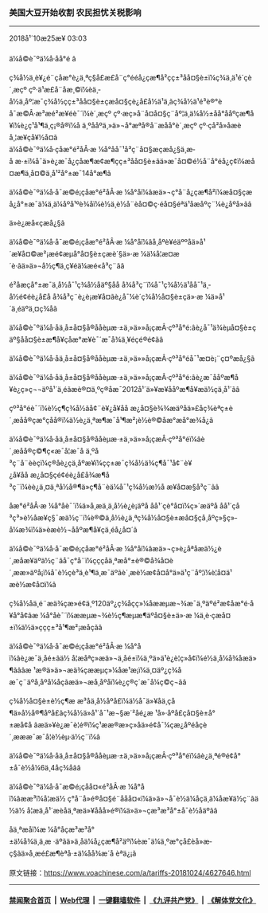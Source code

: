 ### 美国大豆开始收割 农民担忧关税影响
------------------------

<div class="published">
 <span class="date" title="ä¸­å½æ¶é´">
  <time datetime="2018-10-25T03:03:24+08:00">
   2018å¹´10æ25æ¥ 03:03
  </time>
 </span>
</div>
<br/>
<div class="wsw">
 <span class="dateline">
  ä¼å©è¯ºä¼å·åå°é â
 </span>
 <p>
  ç¾å½ä¸­è¥¿é¨çåæ°è¿ä¸ªç§å­£æ­£å¨ç°ééå¿çæ¶å²çç±³åå¤§è±ï¼ç¾ä¸­ä¹é´çè´¸æçº çº·ä¹æ­£å¨åæ¸©ï¼èä¸­å½ä¸åº¦æ¯ç¾å½çç±³åå¤§è±çæå¤§çè¿å£å½ä¹ä¸ãç¾å½ä¹é³è®°èå¯æ©Â·æ³æé²æ¥éè¯´ï¼è´¸æçº çº·æç»å¨å¤å¤§ç¨åº¦ä¸ä¼å½±åå°ååºçæ¶å¥ï¼è¿ç¹å¹¶ä¸ç¡®å®ï¼å ä¸ºååºä¸»ä»¬å°æªå®å¨æåå°è´¸æçº çº·çå²å»åæèå¸¦æ¥çå¥½å¤ã
  <br/>
  ä¼å©è¯ºä¼å·çåæ°é²åÂ·æ ¼å°åå¯¹å³ç¨å¤§æçæå¿§ä¸æ­å æ·±ï¼å¯ä»è¿æ¯å¿çåæ¶æ¢æ¶çç±³åå¤§è±ãä»æ¯å¤©é½å¨å°éå¿ç¢ï¼æå¤æ¶ä¸å¤©ä¸å¹²å°±æ¯14å°æ¶ã
 </p>
 <p>
  ä¼å©è¯ºä¼å·å¯æ©é¡çåæ°é²åÂ·æ ¼å°åï¼âæä»¬ç°å¨å¿çæ¶å²ï¼æå¤§çæå¿å°±æ¯ä¼ä¸ä¼åºå¹ºè¾å­ï¼è½ä¸è½å¨èå¤©ç·éå¤§éªä¹åæåºç¨¼è¿åºå»ãâ
 </p>
 <p>
  ä»è¿æå«çæå¿§ã
 </p>
 <p>
  ä¼å©è¯ºä¼å·å¯æ©é¡çåæ°é²åÂ·æ ¼å°åï¼âå¸åºè¥éäººåä»å¹´æ¥å¤©æ²¡æé¢æµå°å¤§è±çæè´§ä»·æ ¼ä¼å¦æ­¤æ´è·ãä»ä»¬å½ç¶ä¸ç¥éä¼æé«å³ç¨ãâ
 </p>
 <p>
  é²åæçå°±æ¯ä¸­å½å¯¹ç¾å½åäº§åå å¾å³ç¨ï¼å¯¹ç¾å½ä¹åå¯¹ä¸­å½é¢éè¿å£å å¾å³ç¨è¿è¡æ¥å¤ãè¿å¯¼è´ç¾å½å¤§è±çä»·æ ¼ä»å¹´ä¸éäºä¸¤ç¾åã
 </p>
 <p>
  ä¼å©è¯ºä¼å·åä¸å±å¤§å®ååèµæ·±ä¸»ä»»å¡çæÂ·çº³å°é:âè¿å¯¹ä¾èµå¤§è±çäº§åå¤§è±æ¶å¥çåæ°æ¥è¯´æ¯å¾ä¸¥éçé®é¢ãâ
 </p>
 <p>
  ä¼å©è¯ºä¼å·åä¸å±å¤§å®ååèµæ·±ä¸»ä»»å¡çæÂ·çº³å°éå¯¹æ­¤è¡¨ç¤ºæå¿§ã
 </p>
 <p>
  ä¼å©è¯ºä¼å·åä¸å±å¤§å®ååèµæ·±ä¸»ä»»å¡çæÂ·çº³å°é:âè¿æ¯ååºæ¶å¥è¿ç»­ç¬¬äºå¹´ä¸éãæè®¤ä¸ºç®åæ¯2012å¹´ä»¥æ¥ååºæ¶å¥æä½çä¸å¹´ãâ
 </p>
 <p>
  çº³å°éè¯´ï¼è½ç¶ç¾å½ãå¢¨è¥¿å¥åå æ¿å¤§è¾¾æäºåä»£åç¾èªç±è´¸æåå®çæ°çåå®ï¼ä½è¿ä¸ªæ¶æ¯å¹¶æ²¡è½è®©åæ°æå°æ¾å¿ã
 </p>
 <p>
  ä¼å©è¯ºä¼å·åä¸å±å¤§å®ååèµæ·±ä¸»ä»»å¡çæÂ·çº³å°éï¼âè´¸æåå®ç©¶ç«æ¯å¦æ¯å ä¸ºå³ç¨å¨èèçï¼ç®åè¿çä¸åºæ¥ï¼çç±æ¯ç¾å½ä¾ç¶å¯¹å¢¨è¥¿å¥åå æ¿å¤§çé¢éè¿å£å¾æ¶å³ç¨ï¼èè¿ä¸¤ä¸ªå½å®¶ä»ç¶å¨èä¼å¯¹ç¾å½æ½å æ¥å¤æ§å³ç¨ãâ
 </p>
 <p>
  åæ°é²åÂ·æ ¼å°åè¯´ï¼ä»å¸æä¸ä¸­å½è¿è¡äºå åå¹´çè°å¤ï¼ç»´æäºå åå¹´çå³ç³»è½åæ¥ç§¯æä½ç¨ï¼è®©ä¸­å½è¿ä¸ªç¾å½å¤§è±æå¤§çå¸åºç»§ç»­å¼æ¾ï¼ä»èæ­è½¬ååºæ¶å¥çä¸éå¿å¤´ã
 </p>
 <p>
  ä¼å©è¯ºä¼å·å¯æ©é¡çåæ°é²åÂ·æ ¼å°åï¼âæä»¬ç»è¿åªåæä½¿è´¸æåæ¥äºä½ç¨ãå¯ç°å¨ï¼ç­ç­çå­ä¸ªæå°±è®©å¾å¤è´¸ææ»äºå¡ï¼å¯è½çè³ä¸è¹¶ä¸æ¯äºãè´¸æè½æ¢å¤å°ä»ä¹ç¨åº¦ï¼è¦å¤ä¹æè½æ¢å¤ï¼â
 </p>
 <p>
  ç¾å½åä¸é¨æä¾çæ»é¢ä¸º120äº¿ç¾åçç»¼åææµæ¬¾æ¯ä¸ºäºé²æ­¢åæ°é·å¥å°å¢ãæ ¼å°åè¯´ï¼ææµæ¬¾è½ç¶æµæ¶äºå¤§è±ä»·æ ¼ä¸è·çæå¤±ï¼ä½ä»ççç±³å¹¶æ²¡æåçãâ
 </p>
 <p>
  ä¼å©è¯ºä¼å·å¯æ©é¡çåæ°é²åÂ·æ ¼å°åï¼âè¿æ¯ä¸åé±ãä½ å¦æåªç»æä»¬ä¸åé±ï¼ä¸ºä»ä¹è¿è¦ç»å¢ï¼é½ä¸å¼å¾åæä»¶ãââæ ¹æ®ä»ä»¬æä¾çææµç»¼åæ¹æ¡ï¼ä¸¤äº¿ç¾åæ¯ç¨äºå¸åºå¼åçãæä»¬æå¸åºåï¼è¿ç®ç´æ¯å¼ç©ç¬ãâ
 </p>
 <p>
  ç¾å½å¤§è±è½ç¶æ æ³åä¸­å½åºå£ï¼ä½å¯ä»¥åä¸çå¶ä»å½å®¶åºå£ãç¾å½ä»å¹´å¯¹æ¬§æ´²åé¿æ ¹å»·åºå£çå¤§è±å°±æå¢å ãæä»¥è¿æ¯è¦é®ï¼ç¹ææ®æ»ç»åä»é¢å¯¼çæ¿åºéåçè´¸æææ¯æ¯å¦è½èµ·ä½ç¨ï¼â
 </p>
 <p>
  ä¼å©è¯ºä¼å·åä¸å±å¤§å®ååèµæ·±ä¸»ä»»å¡çæÂ·çº³å°éï¼âè¿ä¸ªé®é¢å°±å¯è½å¼6ä¸4åç¾åãâ
 </p>
 <p>
  ä¼å©è¯ºä¼å·å¯æ©é¡çåå¤«é²åÂ·æ ¼å°åï¼âææ³ï¼å¦æä½ ç°å¨å»é®å¤§é¨ååå¤«ï¼ä»ä»¬å¯è½ä¼åç­ä¸ä¼åæ¥ä½ç¨ãä½ä½ å¦æä¸å¹´æèå­ä¸ªæä»¥ååå»é®ï¼ä»ä»¬çæ³æ³å°±å¯è½åäºãâ
 </p>
 <p>
  å­ä¸ªæåï¼æ ¼å°åçæ³æ³å°±ä¼å¾ä¸ä¸æ ·äºãä»ä¸åä¼å¿çæ¶å²äºï¼èæ¯ä¼ä¸ºæ°çå­£èå»æ­ç§ãä»å¸æé£æ¶èªå·±ä¼åå¾æ´å èªä¿¡ã
 </p>
 <p>
 </p>
</div>

原文链接：https://www.voachinese.com/a/tariffs-20181024/4627646.html


------------------------
#### [禁闻聚合首页](https://github.com/gfw-breaker/banned-news/blob/master/README.md) &nbsp;|&nbsp; [Web代理](https://github.com/gfw-breaker/open-proxy/blob/master/README.md) &nbsp;|&nbsp;  [一键翻墙软件](https://github.com/gfw-breaker/nogfw/blob/master/README.md) &nbsp;|&nbsp; [《九评共产党》](https://github.com/gfw-breaker/9ping.md/blob/master/README.md#九评之一评共产党是什么) &nbsp;|&nbsp; [《解体党文化》](https://github.com/gfw-breaker/jtdwh.md/blob/master/README.md#绪论)